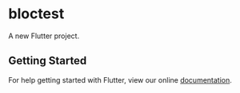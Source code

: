 # bloctest

A new Flutter project.

## Getting Started

For help getting started with Flutter, view our online
[documentation](https://flutter.io/).
